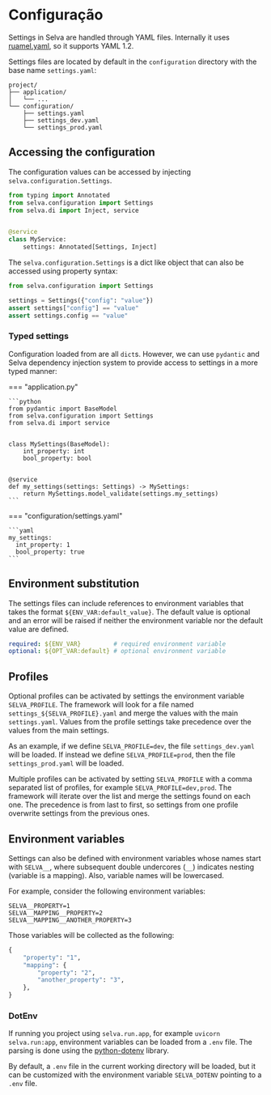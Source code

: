 # Configuração

Settings in Selva are handled through YAML files.
Internally it uses [ruamel.yaml](https://yaml.readthedocs.io),
so it supports YAML 1.2.

Settings files are located by default in the `configuration` directory with the
base name `settings.yaml`:

```
project/
├── application/
│   └── ...
└── configuration/
    ├── settings.yaml
    ├── settings_dev.yaml
    └── settings_prod.yaml
```

## Accessing the configuration

The configuration values can be accessed by injecting `selva.configuration.Settings`.


```python
from typing import Annotated
from selva.configuration import Settings
from selva.di import Inject, service


@service
class MyService:
    settings: Annotated[Settings, Inject]
```

The `selva.configuration.Settings` is a dict like object that can also be accessed
using property syntax:

```python
from selva.configuration import Settings

settings = Settings({"config": "value"})
assert settings["config"] == "value"
assert settings.config == "value"
```

### Typed settings

Configuration loaded from are all `dict`s. However, we can use `pydantic` and Selva
dependency injection system to provide access to settings in a more typed manner:

=== "application.py"

    ```python
    from pydantic import BaseModel
    from selva.configuration import Settings
    from selva.di import service
    
    
    class MySettings(BaseModel):
        int_property: int
        bool_property: bool
    
    
    @service
    def my_settings(settings: Settings) -> MySettings:
        return MySettings.model_validate(settings.my_settings)
    ```

=== "configuration/settings.yaml"

    ```yaml
    my_settings:
      int_property: 1
      bool_property: true
    ```

## Environment substitution

The settings files can include references to environment variables that takes the
format `${ENV_VAR:default_value}`. The default value is optional and an error will
be raised if neither the environment variable nor the default value are defined.

```yaml
required: ${ENV_VAR}         # required environment variable
optional: ${OPT_VAR:default} # optional environment variable
```

## Profiles

Optional profiles can be activated by settings the environment variable `SELVA_PROFILE`.
The framework will look for a file named `settings_${SELVA_PROFILE}.yaml` and merge
the values with the main `settings.yaml`. Values from the profile settings take
precedence over the values from the main settings.

As an example, if we define `SELVA_PROFILE=dev`, the file `settings_dev.yaml` will
be loaded. If instead we define `SELVA_PROFILE=prod`, then the file `settings_prod.yaml`
will be loaded.

Multiple profiles can be activated by setting `SELVA_PROFILE` with a comma separated
list of profiles, for example `SELVA_PROFILE=dev,prod`. The framework will iterate
over the list and merge the settings found on each one. The precedence is from last
to first, so settings from one profile overwrite settings from the previous ones.

## Environment variables

Settings can also be defined with environment variables whose names start with `SELVA__`,
where subsequent double undercores (`__`) indicates nesting (variable is a mapping).
Also, variable names will be lowercased.

For example, consider the following environment variables:

```dotenv
SELVA__PROPERTY=1
SELVA__MAPPING__PROPERTY=2
SELVA__MAPPING__ANOTHER_PROPERTY=3
```

Those variables will be collected as the following:

```python
{
    "property": "1",
    "mapping": {
        "property": "2",
        "another_property": "3",
    },
}
```

### DotEnv

If running you project using `selva.run.app`, for example `uvicorn selva.run:app`,
environment variables can be loaded from a `.env` file. The parsing is done using
the [python-dotenv](https://pypi.org/project/python-dotenv/) library.

By default, a `.env` file in the current working directory will be loaded, but it
can be customized with the environment variable `SELVA_DOTENV` pointing to a `.env` file.
